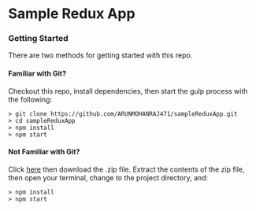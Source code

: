# Sample Redux App

### Getting Started

There are two methods for getting started with this repo.

#### Familiar with Git?
Checkout this repo, install dependencies, then start the gulp process with the following:

```
> git clone https://github.com/ARUNMOHANRAJ471/sampleReduxApp.git
> cd sampleReduxApp
> npm install
> npm start
```

#### Not Familiar with Git?
Click [here](https://github.com/ARUNMOHANRAJ471/sampleReduxApp/releases) then download the .zip file.  Extract the contents of the zip file, then open your terminal, change to the project directory, and:

```
> npm install
> npm start
```

